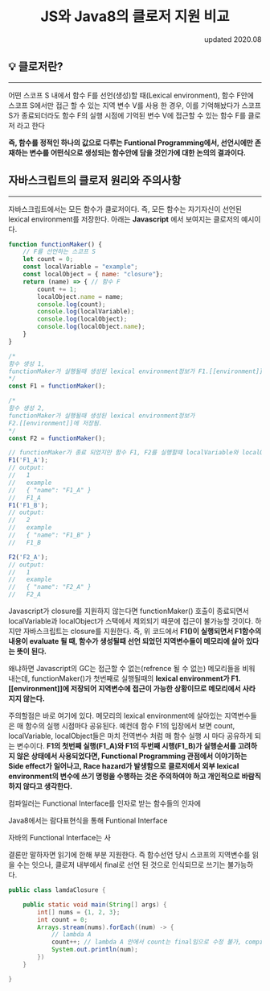 <h1 style="text-align: center; ">JS와 Java8의 클로저 지원 비교</h1>
<p style="text-align: right;"> updated 2020.08 </p>

## 💡 클로저란?

---

  어떤 스코프 S 내에서 함수 F를 선언(생성)할 때(Lexical environment), 함수 F안에 스코프 S에서만 접근 할 수 있는 지역 변수 V를 사용 한 경우, 이를 기억해놨다가 스코프 S가 종료되더라도 함수 F의 실행 시점에 기억된 변수 V에 접근할 수 있는 함수 F를 클로저 라고 한다

  **즉, 함수를 정적인 하나의 값으로 다루는 Funtional Programming에서, 선언시에만 존재하는 변수를 어떤식으로 생성되는 함수안에 담을 것인가에 대한 논의의 결과이다.**

## 자바스크립트의 클로저 원리와 주의사항

---

  자바스크립트에서는 모든 함수가 클로저이다. 즉, 모든 함수는 자기자신이 선언된 lexical environment를 저장한다. 아래는 **Javascript** 에서 보여지는 클로저의 예시이다.

```jsx
function functionMaker() {
	// F를 선언하는 스코프 S
	let count = 0;
	const localVariable = "example";
	const localObject = { name: "closure"};
	return (name) => { // 함수 F
		count += 1;
		localObject.name = name;
		console.log(count);
		console.log(localVariable);
		console.log(localObject);
		console.log(localObject.name);
	}
}

/* 
함수 생성 1, 
functionMaker가 실행될때 생성된 lexical environment정보가 F1.[[environment]]에 저장됨.
*/
const F1 = functionMaker(); 

/* 
함수 생성 2, 
functionMaker가 실행될때 생성된 lexical environment정보가
F2.[[environment]]에 저장됨.
*/
const F2 = functionMaker(); 

// functionMaker가 종료 되었지만 함수 F1, F2를 실행할때 localVariable와 localObject에 접근가능.
F1('F1_A');
// output:
//   1
//   example
//   { "name": "F1_A" }
//   F1_A
F1('F1_B');
// output:
//   2
//   example
//   { "name": "F1_B" }
//   F1_B

F2('F2_A');
// output:
//   1
//   example
//   { "name": "F2_A" }
//   F2_A

```

  Javascript가 closure를 지원하지 않는다면 functionMaker() 호출이 종료되면서 localVariable과 localObject가 스택에서 제외되기 때문에 접근이 불가능할 것이다. 하지만 자바스크립트는 closure를 지원한다.  즉, 위 코드에서 **F1()이 실행되면서 F1함수의 내용이 evaluate 될 때, 함수가 생성될때 선언 되었던 지역변수들이 메모리에 살아 있다는 뜻이 된다.**

  왜냐하면 Javascript의 GC는 접근할 수 없는(refrence 될 수 없는) 메모리들을 비워내는데, functionMaker()가 첫번째로 실행될때의 **lexical environment가 F1.[[environment]]에 저장되어 지역변수에 접근이 가능한 상황이므로 메모리에서 사라지지 않는다.**

  주의할점은 바로 여기에 있다. 메모리의 lexical environment에 살아있는 지역변수들은 매 함수의 실행 시점마다 공유된다. 예컨데 함수 F1의 입장에서 보면 count, localVariable, localObject들은 마치 전역변수 처럼 매 함수 실행 시 마다 공유하게 되는 변수이다. **F1의 첫번째 실행(F1_A)와  F1의 두번째 시행(F1_B)가 실행순서를 고려하지 않은 상태에서 사용되었다면, Functional Programming 관점에서 이야기하는 Side effect가 일어나고,  Race hazard가 발생함으로** **클로저에서 외부 lexical environment의 변수에 쓰기 명령을 수행하는 것은 주의하여야 하고 개인적으로 바람직하지 않다고 생각한다.**

컴파일러는 Functional Interface를 인자로 받는 함수들의 인자에

Java8에서는 람다표현식을 통해 Funtional Interface 

자바의 Functional Interface는 사

결론만 말하자면 읽기에 한해 부분 지원한다. 즉 함수선언 당시 스코프의 지역변수를 읽을 수는 잇으나, 클로저 내부에서 final로 선언 된 것으로 인식되므로 쓰기는 불가능하다.

```java
public class lamdaClosure {

	public static void main(String[] args) {
		int[] nums = {1, 2, 3};
		int count = 0;
		Arrays.stream(nums).forEach((num) -> { 
			// lambda A
			count++; // lambda A 안에서 count는 final임으로 수정 불가, compile time error!
			System.out.println(num);
		})		
	}

}
```